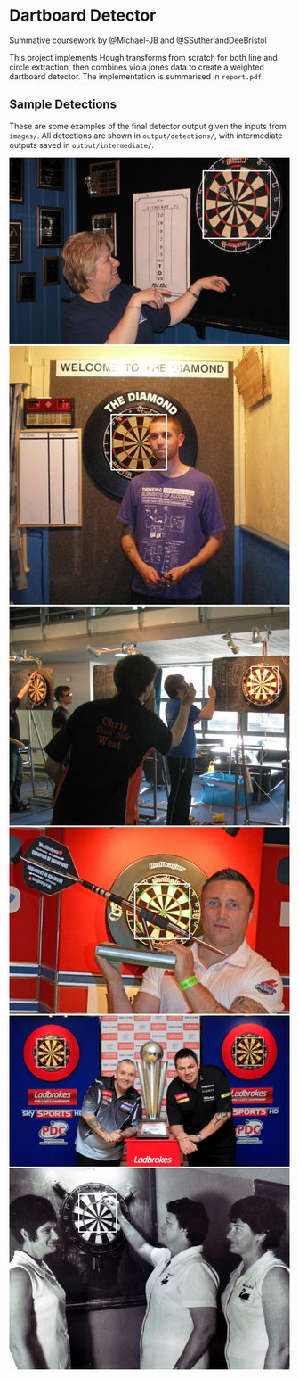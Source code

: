 # Dartboard Detector
Summative coursework by @Michael-JB and @SSutherlandDeeBristol

This project implements Hough transforms from scratch for both line and circle extraction, then combines viola jones data to create a weighted dartboard detector. The implementation is summarised in `report.pdf`.

## Sample Detections

These are some examples of the final detector output given the inputs from `images/`. All detections are shown in `output/detections/`, with intermediate outputs saved in `output/intermediate/`.

![Dart 0](/output/detections/dart0overlay.jpg)
![Dart 7](/output/detections/dart7overlay.jpg)
![Dart 8](/output/detections/dart8overlay.jpg)
![Dart 13](/output/detections/dart13overlay.jpg)
![Dart 14](/output/detections/dart14overlay.jpg)
![Dart 15](/output/detections/dart15overlay.jpg)